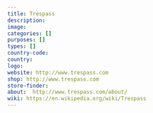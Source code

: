 ```yaml
---
title: Trespass
description:
image:
categories: []
purposes: []
types: []
country-code:
country:
logo:
website: http://www.trespass.com
shop: http://www.trespass.com
store-finder:
about:  http://www.trespass.com/about/
wiki: https://en.wikipedia.org/wiki/Trespass
---
```

